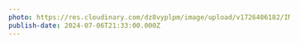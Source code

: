 ```yaml
---
photo: https://res.cloudinary.com/dz8vyplpm/image/upload/v1726406182/IMG_0170_elgasb.jpg
publish-date: 2024-07-06T21:33:00.000Z
---
```

